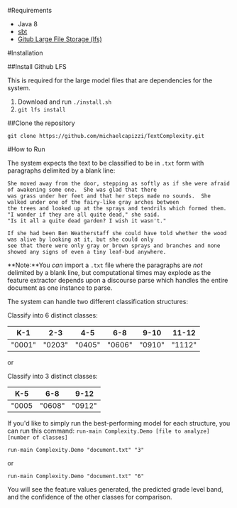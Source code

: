 #Requirements

- Java 8
- [sbt](http://www.scala-sbt.org/download.html)
- [Gitub Large File Storage (lfs)](https://git-lfs.github.com/)

#Installation

##Install Github LFS

This is required for the large model files that are dependencies for the system.

1. Download and run `./install.sh`
2. `git lfs install`

##Clone the repository
```
git clone https://github.com/michaelcapizzi/TextComplexity.git
```


#How to Run

The system expects the text to be classified to be in `.txt` form with paragraphs delimited by a blank line:

```
She moved away from the door, stepping as softly as if she were afraid of awakening some one.  She was glad that there 
was grass under her feet and that her steps made no sounds.  She walked under one of the fairy-like gray arches between 
the trees and looked up at the sprays and tendrils which formed them.  "I wonder if they are all quite dead," she said.  
"Is it all a quite dead garden? I wish it wasn't."

If she had been Ben Weatherstaff she could have told whether the wood was alive by looking at it, but she could only 
see that there were only gray or brown sprays and branches and none showed any signs of even a tiny leaf-bud anywhere.
```

**Note:**You *can* import a `.txt` file where the paragraphs are *not* delimited by a blank line, but computational times may
explode as the feature extractor depends upon a discourse parse which handles the entire document as one instance 
to parse.


The system can handle two different classification structures:

Classify into 6 distinct classes:

K-1 | 2-3 | 4-5 | 6-8 | 9-10 | 11-12
---|---|---|---|---|---
"0001" | "0203" | "0405" | "0606" | "0910" | "1112"

or 

Classify into 3 distinct classes:

 K-5 | 6-8 | 9-12
 ---|---|---
 "0005 | "0608" | "0912"


If you'd like to simply run the best-performing model for each structure, you can run this command: `run-main Complexity.Demo [file to analyze] [number of classes]`

```
run-main Complexity.Demo "document.txt" "3"
```

or 

```
run-main Complexity.Demo "document.txt" "6"
```


You will see the feature values generated, the predicted grade level band, and the confidence of the other classes for comparison.





